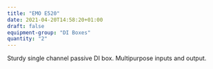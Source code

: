 ```yaml
---
title: "EMO E520"
date: 2021-04-20T14:58:20+01:00
draft: false
equipment-group: "DI Boxes"
quantity: "2"
---
```


Sturdy single channel passive DI box. Multipurpose inputs and output.